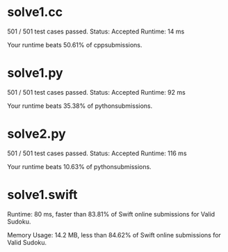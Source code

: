 # solve1.cc

501 / 501 test cases passed.
Status: Accepted
Runtime: 14 ms

Your runtime beats 50.61% of cppsubmissions.

# solve1.py

501 / 501 test cases passed.
Status: Accepted
Runtime: 92 ms

Your runtime beats 35.38% of pythonsubmissions.

# solve2.py

501 / 501 test cases passed.
Status: Accepted
Runtime: 116 ms

Your runtime beats 10.63% of pythonsubmissions.

# solve1.swift

Runtime: 80 ms, faster than 83.81% of Swift online submissions for Valid Sudoku.

Memory Usage: 14.2 MB, less than 84.62% of Swift online submissions for Valid Sudoku.

